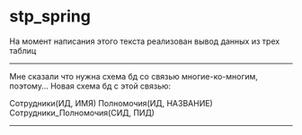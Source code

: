 # stp_spring
На момент написания этого текста реализован вывод данных из трех таблиц

***

Мне сказали что нужна схема бд со связью многие-ко-многим, поэтому...
Новая схема бд с этой связью:

Сотрудники(ИД, ИМЯ)
Полномочия(ИД, НАЗВАНИЕ)
Сотрудники_Полномочия(СИД, ПИД)

***

